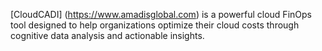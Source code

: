 [CloudCADI] (https://www.amadisglobal.com) is a powerful cloud FinOps tool designed to help organizations optimize their cloud costs through cognitive data analysis and actionable insights. 
